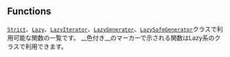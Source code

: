 Functions
---------

[`Strict`](#Strict)、[`Lazy`](#Lazy)、[`LazyIterator`](#LazyIterator)、[`LazyGenerator`](#LazyGenerator)、[`LazySafeGenerator`](#LazySafeGenerator)クラスで利用可能な関数の一覧です。
__色付き__のマーカーで示される関数はLazy系のクラスで利用できます。

